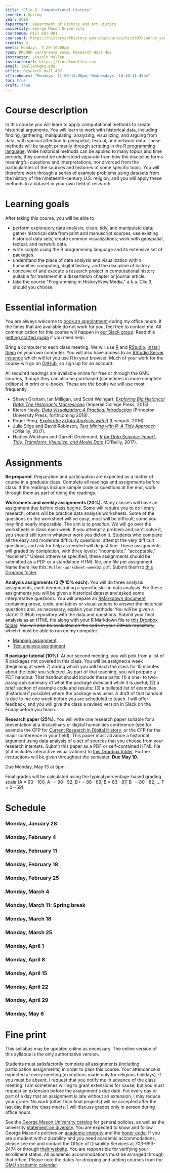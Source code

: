 ```yaml
---
title: "Clio 2: Computational History"
semester: Spring
year: 2019
department: Department of History and Art History
university: George Mason University
coursenum: HIST 697-001
courseurl: https://historyarthistory.gmu.edu/courses/hist697/course_sections/38740
credits: 3
meets: Mondays, 7:20–10:00pm
room: RRCHNM conference room, Research Hall 402
instructor: Lincoln Mullen
instructorurl: https://lincolnmullen.com
email: lmullen@gmu.edu
office: Research Hall 457
officehours: "Mondays, 11:00–12:00pm; Wednesdays, 10:30–11:45am"
toc: true
draft: true
---
```


# Course description

In this course you will learn to apply computational methods to create historical arguments. You will learn to work with historical data, including finding, gathering, manipulating, analyzing, visualizing, and arguing from data, with special attention to geospatial, textual, and network data. These methods will be taught primarily through scripting in the [R programming language](https://www.r-project.org/). While historical methods can be applied to many topics and time periods, they cannot be understood separate from how the discipline forms meaningful questions and interpretations, nor divorced from the particularities of the sources and histories of some specific topic. You will therefore work through a series of example problems using datasets from the history of the nineteenth-century U.S. religion, and you will apply these methods to a dataset in your own field of research.


# Learning goals

After taking this course, you will be able to

- perform exploratory data analysis; clean, tidy, and manipulate data; gather historical data from print and manuscript sources; use existing historical data sets; create common visualizations; work with geospatial, textual, and network data.
- write scripts using the R programming language and its extensive set of packages.
- understand the place of data analysis and visualization within humanities computing, digital history, and the discipline of history.
- conceive of and execute a research project in computational history suitable for treatment in a dissertation chapter or journal article.
- take the course "Programming in History/New Media," a.k.a. Clio 3, should you choose.

# Essential information

You are always welcome to [book an appointment](https://calendar.google.com/calendar/selfsched?sstoken=UU94MzdPM1ZlU0ZqfGRlZmF1bHR8ZTg3NzRjZDZiYTMxNDU5ZjEzNjZkZTZkODAyODVmYWI) during my office hours. If the times that are available do not work for you, feel free to contact me. All communication for this course will happen in [our Slack group](https://mason-dh-grad.slack.com/signup). Read this [getting started guide](https://get.slack.help/hc/en-us/articles/218080037-Getting-started-for-new-users) if you need help.

Bring a computer to each class meeting. We will use [R](https://cran.rstudio.com/) and [RStudio](https://www.rstudio.com/products/rstudio/#Desktop). [Install them](http://dh-r.lincolnmullen.com/installing-r-and-packages.html) on your own computer. You will also have access to an [RStudio Server instance](http://rstudio.chnm.org/) which will let you use R in your browser. Much of your work for the course will go on [GitHub](https://github.com/), so sign up for an account.

All required readings are available online for free or through the GMU libraries, though they can also be purchased (sometimes in more complete editions) in print or e-books. These are the books we will use most frequently.

- Shawn Graham, Ian Milligan, and Scott Weingart, [*Exploring Big Historical Data: The Historian's Macroscope*](http://www.themacroscope.org/2.0/) (Imperial College Press, 2015).
- Kieran Healy, [*Data Visualization: A Practical Introduction*](http://socviz.co/) (Princeton University Press, forthcoming 2018). 
- Roger Peng, [*Exploratory Data Analysis with R*](https://bookdown.org/rdpeng/exdata/) (Leanpub, 2016). 
- Julia Silge and David Robinson, [*Text Mining with R: A Tidy Approach*](https://www.tidytextmining.com/) (O'Reilly, 2017).
- Hadley Wickham and Garrett Grolemund, [*R for Data Science: Import, Tidy, Transform, Visualize, and Model Data*](http://r4ds.had.co.nz/) (O'Reilly, 2017).

# Assignments 


**Be prepared**. Preparation and participation are expected as a matter of course in a graduate class. Complete all readings and assignments before class. If the readings include sample code or questions at the end, work through them as part of doing the readings.

**Worksheets and weekly assignments (20%).** Many classes will have an assignment due before class begins. Some will require you to do library research; others will be practice data analysis worksheets. Some of the questions on the worksheet will be easy; most will be difficult; some you may find nearly impossible. The aim is to *practice*. We will go over the worksheets in class each week. If you attempt a problem and can't solve it, you should still turn in whatever work you did on it. Students who complete all the easy and moderate difficulty questions, attempt the very difficult questions, and ask for help as needed will do just fine. These assignments will graded by completion, with three levels: "incomplete," "acceptable," "excellent." Unless otherwise specified, these assignments should be submitted as a PDF or a standalone HTML file, one file per assignment. Name them like this: `Mullen-worksheet-week02.pdf`. Submit them to [this Dropbox folder](https://www.dropbox.com/request/grN2YG0bS4ycamVCjHXX).

**Analysis assignments (3 @ 15% each).** You will do three analysis assignments, each demonstrating a specific skill in data analysis. For these assignments you will be given a historical dataset and asked some interpretative questions. You will prepare an [RMarkdown document](http://rmarkdown.rstudio.com/) containing prose, code, and tables or visualizations to answer the historical questions and, as necessary, explain your methods. You will be given a starter GitHub repository with the data and questions. Submit your final analysis as an HTML file along with your R Markdown file to [this Dropbox folder](https://www.dropbox.com/request/grN2YG0bS4ycamVCjHXX). <del>You will also be evaluated on the code in your GitHub repository, which I must be able to run on my computer.</del>

- [Mapping assignment](https://github.com/ClioGMU/clio2-mapping)
- [Text analysis assignment](https://github.com/ClioGMU/clio2-text)

**R package tutorial (10%).** At our second meeting, you will pick from a list of R packages not covered in this class. You will be assigned a week (beginning at week 7) during which you will teach the class for 15 minutes about the topic you selected. As part of that teaching, you will prepare a PDF handout. That handout should include these parts: (1) a one- to two-paragraph summary of what the package does and while it is useful; (2) a brief section of example code and results; (3) a bulleted list of examples (historical if possible) where the package was used. A draft of that handout is due to me one week before you are scheduled to teach. I will offer feedback, and you will give the class a revised version in Slack on the Friday before you teach.

**Research paper (25%).** You will write one research paper suitable for a presentation at a disciplinary or digital humanities conference (see for example the CFP for [Current Research in Digital History](http://crdh.rrchnm.org/), or the CFP for the major conference in your field). This paper must advance a historical argument using data analysis of a set of sources that you choose from your research interests. Submit this paper as a PDF or self-contained HTML file (if it includes interactive visualizations) to [this Dropbox folder](https://www.dropbox.com/request/grN2YG0bS4ycamVCjHXX). Further instructions will be given throughout the semester. **Due May 10.**

Due Monday, May 13 at 5pm. 

Final grades will be calculated using the typical percentage-based grading scale (A = 93--100, A- = 90--92, B+ = 88--89, B = 83--87, B- = 80--82, ... F = 0--59).

# Schedule 

### Monday, January 28

### Monday, February 4

### Monday, February 11

### Monday, February 18

### Monday, February 25

### Monday, March 4

### Monday, March 11: Spring break

### Monday, March 18

### Monday, March 25

### Monday, April 1

### Monday, April 8

### Monday, April 15

### Monday, April 22

### Monday, April 29

### Monday, May 6

# Fine print

This syllabus may be updated online as necessary. The online version of this syllabus is the only authoritative version.

Students must satisfactorily complete all assignments (including participation assignments) in order to pass this course. Your attendance is expected at every meeting (exceptions made only for religious holidays). If you must be absent, I request that you notify me in advance of the class meeting. I am sometimes willing to grant extensions for cause, but you must request an extension before the assignment's due date. For every day or part of a day that an assignment is late without an extension, I may reduce your grade. No work (other than final projects) will be accepted after the last day that the class meets. I will discuss grades only in person during office hours.

See the [George Mason University catalog](http://catalog.gmu.edu/) for general policies, as well as the university [statement on diversity](http://ctfe.gmu.edu/professional-development/mason-diversity-statement/). You are expected to know and follow George Mason's policies on [academic integrity](http://oai.gmu.edu/) and the [honor code](http://oai.gmu.edu/understanding-the-honor-code/). If you are a student with a disability and you need academic accommodations, please see me and contact the Office of Disability Services at 703-993-2474 or through [their website](http://ods.gmu.edu). You are responsible for verifying your enrollment status. All academic accommodations must be arranged through that office. Please note the dates for dropping and adding courses from the [GMU academic calendar](http://registrar.gmu.edu/calendars/spring-2019/).
